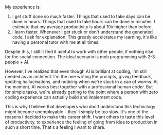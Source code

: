 My experience is:

1. I get stuff done so much faster. Things that used to take days can be done in hours. Things that used to take hours can be done in minutes. I estimate that my average productivity is about 10x higher than before.
2. I learn faster. Whenever I get stuck or don't understand the generated code, I ask for explanation. This greatly accelerates my learning, it's like having a personal tutor with me at all times.

Despite this, I still it find it useful to work with other people, if nothing else for the social connection. The ideal scenario is mob programming with 2-3 people + AI.

However, I've realized that even though AI is brilliant at coding, I'm still needed as an architect. I'm the one writing the prompts, giving feedback, spotting hallucinations, and noticing when we're stuck in a can of worms. At the moment, AI works best together with a professional human coder. But for simple tasks, we're already getting to the point where a person with zero coding experience can actually build and implement code.

This is why I believe that developers who don't understand this technology might become unemployable - they'll simply be too slow. It's one of the reasons I decided to make this career shift. I want others to taste this level of productivity, to experience the feeling of going from idea to production in such a short time. That's a feeling I want to share.
